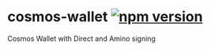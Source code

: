 # cosmos-wallet [![npm version](https://badge.fury.io/js/cosmos-wallet.svg)](https://badge.fury.io/js/cosmos-wallet)

Cosmos Wallet with Direct and Amino signing
